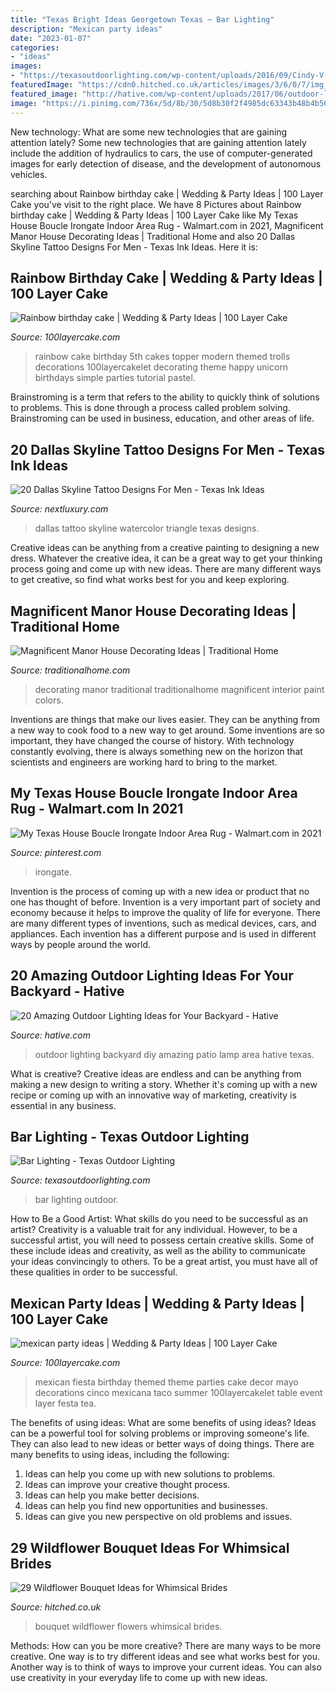 ```yaml
---
title: "Texas Bright Ideas Georgetown Texas ~ Bar Lighting"
description: "Mexican party ideas"
date: "2023-01-07"
categories:
- "ideas"
images:
- "https://texasoutdoorlighting.com/wp-content/uploads/2016/09/Cindy-V-bar-678x1024.jpg"
featuredImage: "https://cdn0.hitched.co.uk/articles/images/3/6/0/7/img_67063/wildflower-bouquet.jpg"
featured_image: "http://hative.com/wp-content/uploads/2017/06/outdoor-lighting/6-outdoor-lighting-diy-ideas-tutorials.jpg"
image: "https://i.pinimg.com/736x/5d/8b/30/5d8b30f2f4985dc63343b48b4b56aab4.jpg"
---
```



New technology: What are some new technologies that are gaining attention lately?
Some new technologies that are gaining attention lately include the addition of hydraulics to cars, the use of computer-generated images for early detection of disease, and the development of autonomous vehicles.

	

		
searching about Rainbow birthday cake | Wedding &amp; Party Ideas | 100 Layer Cake you've visit to the right place. We have 8 Pictures about Rainbow birthday cake | Wedding &amp; Party Ideas | 100 Layer Cake like My Texas House Boucle Irongate Indoor Area Rug - Walmart.com in 2021, Magnificent Manor House Decorating Ideas | Traditional Home and also 20 Dallas Skyline Tattoo Designs For Men - Texas Ink Ideas. Here it is:
		
    
## Rainbow Birthday Cake | Wedding &amp; Party Ideas | 100 Layer Cake

<img loading=lazy src="http://100lclive.s3.amazonaws.com/img/ideas/landscape/147663.jpg" onerror="this.onerror=null;this.src='https://tse2.mm.bing.net/th?id=OIP.33KhhN1x1P0pmjqL-3GalwHaLH&amp;pid=15.1';" alt="Rainbow birthday cake | Wedding &amp; Party Ideas | 100 Layer Cake">

_Source: 100layercake.com_

>rainbow cake birthday 5th cakes topper modern themed trolls decorations 100layercakelet decorating theme happy unicorn birthdays simple parties tutorial pastel. 

	

Brainstroming is a term that refers to the ability to quickly think of solutions to problems. This is done through a process called problem solving. Brainstroming can be used in business, education, and other areas of life.

    
## 20 Dallas Skyline Tattoo Designs For Men - Texas Ink Ideas

<img loading=lazy src="http://nextluxury.com/wp-content/uploads/male-triangle-watercolor-dallas-skyline-tattoo-design-inspiration.jpg" onerror="this.onerror=null;this.src='https://tse1.mm.bing.net/th?id=OIP.tw10IDH-C44wu43Eh1F29AHaHa&amp;pid=15.1';" alt="20 Dallas Skyline Tattoo Designs For Men - Texas Ink Ideas">

_Source: nextluxury.com_

>dallas tattoo skyline watercolor triangle texas designs. 

	

Creative ideas can be anything from a creative painting to designing a new dress. Whatever the creative idea, it can be a great way to get your thinking process going and come up with new ideas. There are many different ways to get creative, so find what works best for you and keep exploring.

    
## Magnificent Manor House Decorating Ideas | Traditional Home

<img loading=lazy src="http://images.traditionalhome.mdpcdn.com/sites/traditionalhome.com/files/slide/101695715_ss.jpg" onerror="this.onerror=null;this.src='https://tse2.mm.bing.net/th?id=OIP.KlLQoRvos_ZNX_VPUoPSSgHaJ-&amp;pid=15.1';" alt="Magnificent Manor House Decorating Ideas | Traditional Home">

_Source: traditionalhome.com_

>decorating manor traditional traditionalhome magnificent interior paint colors. 

	

Inventions are things that make our lives easier. They can be anything from a new way to cook food to a new way to get around. Some inventions are so important, they have changed the course of history. With technology constantly evolving, there is always something new on the horizon that scientists and engineers are working hard to bring to the market.

    
## My Texas House Boucle Irongate Indoor Area Rug - Walmart.com In 2021

<img loading=lazy src="https://i.pinimg.com/736x/5d/8b/30/5d8b30f2f4985dc63343b48b4b56aab4.jpg" onerror="this.onerror=null;this.src='https://tse2.mm.bing.net/th?id=OIP.j3BkxDfxSHIgIEW_rk8cxwHaJ3&amp;pid=15.1';" alt="My Texas House Boucle Irongate Indoor Area Rug - Walmart.com in 2021">

_Source: pinterest.com_

>irongate. 

	

Invention is the process of coming up with a new idea or product that no one has thought of before. Invention is a very important part of society and economy because it helps to improve the quality of life for everyone. There are many different types of inventions, such as medical devices, cars, and appliances. Each invention has a different purpose and is used in different ways by people around the world.

    
## 20 Amazing Outdoor Lighting Ideas For Your Backyard - Hative

<img loading=lazy src="http://hative.com/wp-content/uploads/2017/06/outdoor-lighting/6-outdoor-lighting-diy-ideas-tutorials.jpg" onerror="this.onerror=null;this.src='https://tse3.mm.bing.net/th?id=OIP.i_l3NUiRtVnEr0e8fcoEhwHaLG&amp;pid=15.1';" alt="20 Amazing Outdoor Lighting Ideas for Your Backyard - Hative">

_Source: hative.com_

>outdoor lighting backyard diy amazing patio lamp area hative texas. 

	

What is creative?
Creative ideas are endless and can be anything from making a new design to writing a story. Whether it's coming up with a new recipe or coming up with an innovative way of marketing, creativity is essential in any business.

    
## Bar Lighting - Texas Outdoor Lighting

<img loading=lazy src="https://texasoutdoorlighting.com/wp-content/uploads/2016/09/Cindy-V-bar-678x1024.jpg" onerror="this.onerror=null;this.src='https://tse1.mm.bing.net/th?id=OIP.iCDZ-3O5uWONtgs_PdQcswHaLL&amp;pid=15.1';" alt="Bar Lighting - Texas Outdoor Lighting">

_Source: texasoutdoorlighting.com_

>bar lighting outdoor. 

	

How to Be a Good Artist: What skills do you need to be successful as an artist?
Creativity is a valuable trait for any individual. However, to be a successful artist, you will need to possess certain creative skills. Some of these include ideas and creativity, as well as the ability to communicate your ideas convincingly to others. To be a great artist, you must have all of these qualities in order to be successful.

    
## Mexican Party Ideas | Wedding &amp; Party Ideas | 100 Layer Cake

<img loading=lazy src="http://100lclive.s3.amazonaws.com/img/ideas/landscape/137604.jpg" onerror="this.onerror=null;this.src='https://tse4.mm.bing.net/th?id=OIP.Jgojjw4U6ibBXL7cMsfLSQHaLG&amp;pid=15.1';" alt="mexican party ideas | Wedding &amp; Party Ideas | 100 Layer Cake">

_Source: 100layercake.com_

>mexican fiesta birthday themed theme parties cake decor mayo decorations cinco mexicana taco summer 100layercakelet table event layer festa tea. 

	

The benefits of using ideas: What are some benefits of using ideas?
Ideas can be a powerful tool for solving problems or improving someone's life. They can also lead to new ideas or better ways of doing things. There are many benefits to using ideas, including the following: 
1. Ideas can help you come up with new solutions to problems.
2. Ideas can improve your creative thought process. 
3. Ideas can help you make better decisions. 
4. Ideas can help you find new opportunities and businesses. 
5. Ideas can give you new perspective on old problems and issues.

    
## 29 Wildflower Bouquet Ideas For Whimsical Brides

<img loading=lazy src="https://cdn0.hitched.co.uk/articles/images/3/6/0/7/img_67063/wildflower-bouquet.jpg" onerror="this.onerror=null;this.src='https://tse4.mm.bing.net/th?id=OIP.n2l5he5wzYmbSnF8u_fGSgHaJ-&amp;pid=15.1';" alt="29 Wildflower Bouquet Ideas for Whimsical Brides">

_Source: hitched.co.uk_

>bouquet wildflower flowers whimsical brides. 

	

Methods: How can you be more creative?
There are many ways to be more creative. One way is to try different ideas and see what works best for you. Another way is to think of ways to improve your current ideas. You can also use creativity in your everyday life to come up with new ideas.

